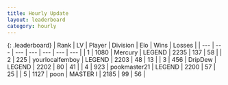 ```yaml
---
title: Hourly Update
layout: leaderboard
category: hourly
---
```


{: .leaderboard}
| Rank | LV | Player | Division | Elo | Wins | Losses |
| --- | --- | --- | --- | --- | --- | --- |
| <span data-change="0">1</span> | 1080 | <span title="ID: 692745">Mercury</span> | LEGEND | <span data-change="18">2235</span> | <span data-change="3">137</span> | <span data-change="0">58</span> |
| <span data-change="0">2</span> | 225 | <span title="ID: 719486">yourlocalfemboy</span> | LEGEND | <span data-change="0">2203</span> | <span data-change="0">48</span> | <span data-change="0">13</span> |
| <span data-change="0">3</span> | 456 | <span title="ID: 649454">DripDew</span> | LEGEND | <span data-change="0">2202</span> | <span data-change="0">80</span> | <span data-change="0">41</span> |
| <span data-change="0">4</span> | 923 | <span title="ID: 652474">pookmaster21</span> | LEGEND | <span data-change="0">2200</span> | <span data-change="0">57</span> | <span data-change="0">25</span> |
| <span data-change="0">5</span> | 1127 | <span title="ID: 540690">poon</span> | MASTER I | <span data-change="6">2185</span> | <span data-change="1">99</span> | <span data-change="1">56</span> |